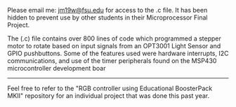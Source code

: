 Please email me: jm19w@fsu.edu for access to the .c file. It has been hidden to prevent use by other students in their Microprocessor Final Project.

The (.c) file contains over 800 lines of code which programmed a stepper motor to rotate based on input signals from an OPT3001 Light Sensor and GPIO pushbuttons. Some of the features used were hardware interrupts, I2C communications, and use of the timer peripherals found on the MSP430 microcontroller development boar

*********************************************************************************************************************************************
Feel free to refer to the "RGB controller using Educational BoosterPack MKII" repository for an individual project that was done this past year.
